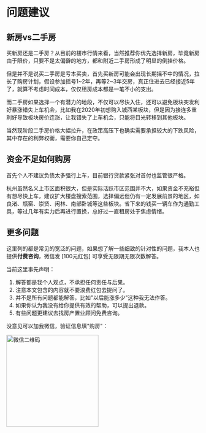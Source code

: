 # 问题建议

<Adsense :data-ad-client=$themeConfig.ads.client :data-ad-slot=$themeConfig.ads.slot is-new-ads-code="yes" class="side-ads"></Adsense>

## 新房vs二手房

买新房还是二手房？从目前的楼市行情来看，当然推荐你优先选择新房，毕竟新房由于限价，只要不是太偏僻的地方，都和附近二手房形成了明显的倒挂价格。

但是并不是说买二手房是亏本买卖，首先买新房可能会出现长期摇不中的情况，拉长了购房计划，假设参加摇号1~2年，再等2~3年交房，真正住进去已经接近5年了，就算不考虑时间成本，仅仅租房成本都是一笔不小的支出。

而二手房如果选择一个有潜力的地段，不仅可以尽快入住，还可以避免板块突发利好暴涨错失上车机会，比如我在2020年初想购入城西某板块，但是因为接连多重利好导致板块房价连涨，让我错失了上车机会，只能将目光转移到其他板块。

当然现阶段二手房价格大幅拉升，在政策高压下也确实需要承担较大的下跌风险，其中存在的利弊权衡，需要你自己定夺。

## 资金不足如何购房

首先个人不建议负债太多强行上车，目前银行贷款紧张对首付也监管很严格。

杭州虽然名义上市区面积很大，但是实际活跃市区范围并不大，如果资金不充裕但有想尽快上车，建议扩大楼盘搜索范围，选择偏远但仍有一定发展前景的地区，如良渚、瓶窑、崇贤、闲林、南部卧城等这些板块。省下来的钱买一辆车作为通勤工具，等过几年有实力后再进行置换，总好过一直租房处于焦虑情绪。

<InArticleAdsense :data-ad-client=$themeConfig.ads.client :data-ad-slot=$themeConfig.ads.inSlot is-new-ads-code="yes"></InArticleAdsense>

## 更多问题

这里列的都是常见的宽泛的问题，如果想了解一些细致的针对性的问题，我本人也提供**付费咨询**，微信发 [100元红包] 可享受无限期无限次数解答。

当前这里事先声明： 
1. 解答都是我个人观点，不承担任何责任与后果。
2. 注意本文包含的内容就不要浪费红包去提问了。
3. 并不是所有问题都能解答，比如"以后能涨多少"这种我无法作答。
4. 如果你认为我没有给你提供有效的帮助，可以提出退款。
5. 有些问题更建议去找房产置业顾问免费咨询。

没意见可以加我微信，验证信息填"购房"：

<img width="240px" src="https://static.zkqiang.cn/images/20191206211444.jpeg-slim" alt="微信二维码">
